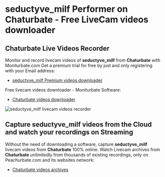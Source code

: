 # seductyve_milf Performer on Chaturbate - Free LiveCam videos downloader

## Chaturbate Live Videos Recorder

Monitor and record livecam videos of **seductyve_milf** from **Chaturbate** with Moniturbate.com
Get a premium trial for free by just and only registering with your Email address:
* [seductyve_milf Premium videos downloader](https://moniturbate.com/request-demo-licence-key.html)

Free livecam videos downloader - Moniturbate Software:
* [Chaturbate videos downloader](https://moniturbate.com/moniturbate-download-software.html)

![seductyve_milf livecam videos recorder](https://peachurnet.com/templates/moniturbate-software.png)


## Capture seductyve_milf videos from the Cloud and watch your recordings on Streaming

Without the need of downloading a software, capture **seductyve_milf** livecam videos from **Chaturbate** 100% online.
Watch Livecam archives from **Chaturbate** unlimitedly from thousands of existing recordings, only on Peachurbate.com and its websites network:
* [Chaturbate videos archives](https://peachurnet.com/)